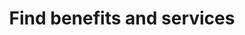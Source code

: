 ---
type: tags
layout: list
title: "Find benefits and services"
translationKey: "tag-find-benefits-services"
---
